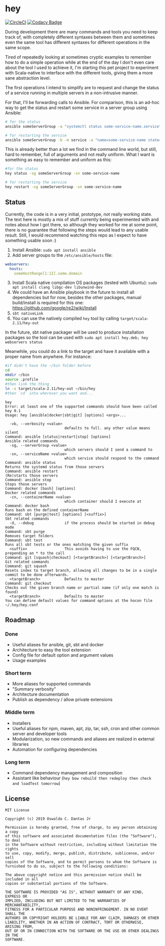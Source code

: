 # hey

[![CircleCI](https://circleci.com/gh/oswaldo/hey.svg?style=svg)](https://circleci.com/gh/oswaldo/hey) [![Codacy Badge](https://app.codacy.com/project/badge/Grade/8180a1acfeb444fc94964dfdf7ae18cd)](https://www.codacy.com/gh/oswaldo/hey/dashboard?utm_source=github.com\&utm_medium=referral\&utm_content=oswaldo/hey\&utm_campaign=Badge_Grade)

During development there are many commands and tools you need to keep track of, with completely different syntaxes
between them and sometimes even the same tool has different syntaxes for different operations in the same scope.

Tired of repeatedly looking at sometimes cryptic examples to remember how to do a simple operation while at the end of
the day I don't even care about the tool I used to achieve it, I'm starting this pet project to experiment with
Scala-native to interface with the different tools, giving them a more sane abstraction level.

The first operations I intend to simplify are to request and change the status of a service running in multiple servers
in a non-intrusive manner.

For that, I'll be forwarding calls to Ansible. For comparison, this is an ad-hoc way to get the status and restart some
service in a server group using Ansible:

```bash
# for the status
ansible someServerGroup -a "systemctl status some-service-name.service"

# for restarting the service
ansible someServerGroup -b -m service -a "name=some-service-name state=restarted"
```

This is already better than a lot we find in the command line world, but still, hard to remember, full of arguments and
not really uniform. What I want is something as easy to remember and uniform as this:

```bash
#for the status
hey status -sg someServerGroup -sn some-service-name

# for restarting the service
hey restart -sg someServerGroup -sn some-service-name
```

## Status

Currently, the code is in a very initial, prototype, not really working state. The text here is mostly a mix of stuff
currently being experimented with and notes about how I got there, so although they worked for me at some point, there
is no guarantee that following the steps would lead to any usable result. Still, I would recommend watching this repo as
I expect to have something usable soon :)

1.  Install Ansible: `sudo apt install ansible`
2.  Add server groups to the `/etc/ansible/hosts` file:

```yaml
webservers:
  hosts:
    someHostRange[1:12].some.domain
```

3.  Install Scala native compilation OS packages (tested with Ubuntu): `sudo apt install clang libgc-dev libunwind-dev`
4.  We could have an Ansible playbook in the future to install all dependencies but for now, besides the other packages,
    manual build/install is required for this one: <https://github.com/google/re2/wiki/Install>
5.  `sbt nativeLink`
6.  You can use the natively compiled `hey` tool by calling `target/scala-2.11/hey-out`

In the future, sbt native packager will be used to produce installation packages so the tool can be used
with `sudo apt install hey.deb; hey webservers status`

Meanwhile, you could do a link to the target and have it available with a proper name from anywhere. For instance:

```bash
#if didn't have the ~/bin folder before
cd
mkdir ~/bin
source .profile
#then link the thing
ln -s target/scala-2.11/hey-out ~/bin/hey
#then `cd` into wherever you want and...
```

```text
hey
Error: at least one of the supported commands should have been called
hey 0.1
Usage: hey [ansible|docker|sbt|git] [options] <args>...

  -vb, --verbosity <value>
                           defaults to full. any other value means silent
Command: ansible [status|restart|stop] [options]
Ansible related commands
  -sg, --serverGroup <value>
                           which servers should I send a command to
  -sn, --serviceName <value>
                           which service should respond to the command
Command: ansible status
Returns the systemd status from those servers
Command: ansible restart
(Re)starts those servers
Command: ansible stop
Stops those servers
Command: docker [bash] [options]
Docker related commands
  -cn, --containerName <value>
                           which container should I execute at
Command: docker bash
Runs bash on the defined containerName
Command: sbt [purge|test] [options] [<suffix>]
Sbt related commands
  -d, --debug              if the process should be started in debug mode
Command: sbt purge
Removes target folders
Command: sbt test
Runs all sbt tests or the ones matching the given suffix
  <suffix>                 This avoids having to use the FQCN, prepending an * to the call
Command: git [squash|checkout] [<targetBranch>] [<targetBranch>]
Git related commands
Command: git squash
Resets index to target branch, allowing all changes to be in a single commit to be done afterwards.
  <targetBranch>           Defaults to master
Command: git checkout
Checks out the given branch name or partial name (if only one match is found)
  <targetBranch>           Defaults to master
You can define default values for command options at the hocon file ~/.hey/hey.conf
```

## Roadmap

### Done

*   Useful aliases for ansible, git, sbt and docker
*   Architecture to easy the tool extension
*   Config file for default option and argument values
*   Usage examples

### Short term

*   More aliases for supported commands
*   "Summary verbosity"
*   Architecture documentation
*   Publish as dependency / allow private extensions

### Middle term

*   Installers
*   Useful aliases for npm, maven, apt, zip, tar, ssh, cron and other common server and developer tools
*   Modularization, so new commands and aliases are realized in external libraries
*   Automation for configuring dependencies

### Long term

*   Command dependency management and composition
*   Assistant like behaviour (`hey bow rebuild then redeploy then check and loadTest tomorrow`)

## License

```license
MIT License

Copyright (c) 2019 Oswaldo C. Dantas Jr

Permission is hereby granted, free of charge, to any person obtaining a copy
of this software and associated documentation files (the "Software"), to deal
in the Software without restriction, including without limitation the rights
to use, copy, modify, merge, publish, distribute, sublicense, and/or sell
copies of the Software, and to permit persons to whom the Software is
furnished to do so, subject to the following conditions:

The above copyright notice and this permission notice shall be included in all
copies or substantial portions of the Software.

THE SOFTWARE IS PROVIDED "AS IS", WITHOUT WARRANTY OF ANY KIND, EXPRESS OR
IMPLIED, INCLUDING BUT NOT LIMITED TO THE WARRANTIES OF MERCHANTABILITY,
FITNESS FOR A PARTICULAR PURPOSE AND NONINFRINGEMENT. IN NO EVENT SHALL THE
AUTHORS OR COPYRIGHT HOLDERS BE LIABLE FOR ANY CLAIM, DAMAGES OR OTHER
LIABILITY, WHETHER IN AN ACTION OF CONTRACT, TORT OR OTHERWISE, ARISING FROM,
OUT OF OR IN CONNECTION WITH THE SOFTWARE OR THE USE OR OTHER DEALINGS IN THE
SOFTWARE.
```
